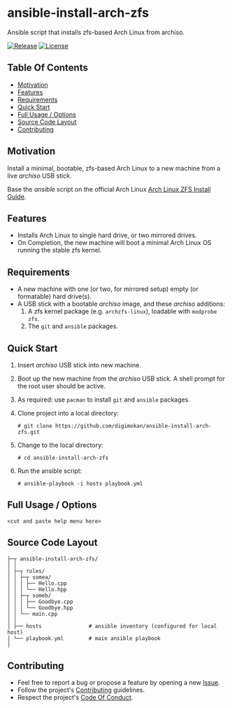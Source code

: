 # ansible-install-arch-zfs

Ansible script that installs zfs-based Arch Linux from archiso.

[![Release](https://img.shields.io/github/release/digimokan/ansible-install-arch-zfs.svg?label=release)](https://github.com/digimokan/ansible-install-arch-zfs/releases/latest "Latest Release Notes")
[![License](https://img.shields.io/badge/license-MIT-blue.svg?label=license)](LICENSE.txt "Project License")

## Table Of Contents

* [Motivation](#motivation)
* [Features](#features)
* [Requirements](#requirements)
* [Quick Start](#quick-start)
* [Full Usage / Options](#full-usage--options)
* [Source Code Layout](#source-code-layout)
* [Contributing](#contributing)

## Motivation

Install a minimal, bootable, zfs-based Arch Linux to a new machine from a live
_archiso_ USB stick.

Base the _ansible_ script on the official Arch Linux
[Arch Linux ZFS Install Guide](https://wiki.archlinux.org/index.php/Install_Arch_Linux_on_ZFS).

## Features

* Installs Arch Linux to single hard drive, or two mirrored drives.
* On Completion, the new machine will boot a minimal Arch Linux OS running the
  stable zfs kernel.

## Requirements

* A new machine with one (or two, for mirrored setup) empty (or formatable) hard
  drive(s).
* A USB stick with a bootable _archiso_ image, and these _archiso_ additions:
    1. A zfs kernel package (e.g. `archzfs-linux`), loadable with
       `modprobe zfs`.
    2. The `git` and `ansible` packages.

## Quick Start

1. Insert _archiso_ USB stick into new machine.

2. Boot up the new machine from the _archiso_ USB stick. A shell prompt for the
   root user should be active.

3. As required: use `pacman` to install `git` and `ansible` packages.

4. Clone project into a local directory:

   ```shell
   # git clone https://github.com/digimokan/ansible-install-arch-zfs.git
   ```

5. Change to the local directory:

   ```shell
   # cd ansible-install-arch-zfs
   ```

6. Run the ansible script:

   ```shell
   # ansible-playbook -i hosts playbook.yml
   ```

## Full Usage / Options

```
<cut and paste help menu here>
```

## Source Code Layout

```
├─┬ ansible-install-arch-zfs/
│ │
│ ├─┬ roles/
│ │ ├─┬ somea/
│ │ │ ├── Hello.cpp
│ │ │ └── Hello.hpp
│ │ ├─┬ someb/
│ │ │ ├── Goodbye.cpp
│ │ │ └── Goodbye.hpp
│ │ └── main.cpp
│ │
│ ├── hosts               # ansible inventory (configured for local host)
│ └── playbook.yml        # main ansible playbook
│
```

## Contributing

* Feel free to report a bug or propose a feature by opening a new
  [Issue](https://github.com/digimokan/ansible-install-arch-zfs/issues).
* Follow the project's [Contributing](CONTRIBUTING.md) guidelines.
* Respect the project's [Code Of Conduct](CODE_OF_CONDUCT.md).

